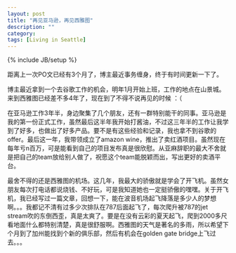 ```yaml
---
layout: post
title: "再见亚马逊，再见西雅图"
description: ""
category: 
tags: [Living in Seattle]
---
```

{% include JB/setup %}

距离上一次PO文已经有3个月了，博主最近事务缠身，终于有时间更新一下了。

博主最近拿到一个去谷歌工作的机会，明年1月开始上班，工作的地点在山景城。来到西雅图已经差不多4年了，现在到了不得不说再见的时候 ：（

在亚马逊工作3年半，身边聚集了几个朋友，还有一群特别能干的同事。亚马逊是我的第一份正式工作，虽然最后这半年我开始打酱油，不过这三年半的工作让我学到了好多，也做出了好多产品。要不是有这些经验和记录，我也拿不到谷歌的offer。最后这一年，我带领成立了amazon wine，推出了卖红酒项目。虽然现在每年亏n百万，可是能看到自己的项目发布真是很欣慰。从亚麻辞职的最大不舍就是把自己的team放给别人做了，祝愿这个team能脱颖而出，写出更好的卖酒平台。

最舍不得的还是西雅图的机场。这几年，我最大的骄傲就是学会了开飞机。虽然女朋友每次打电话都说烧钱、不好玩，可是我知道她也一定挺骄傲的嘿嘿。关于开飞机，我已经写过一篇文章，回想一下，能在波音机场起飞降落是多少人的梦想啊。。。我都记不清有过多少次排队在787后面起飞了，每次爬升被787的jet stream吹的东倒西歪，真是太爽了。要是在没有云彩的夏天起飞，爬到2000多尺看地面什么都特别清楚，真是很舒服啊。西雅图的天气是著名的多雨，所以希望下个月到了加州能找到个新的俱乐部，然后有机会在golden gate bridge上飞过去。。。
